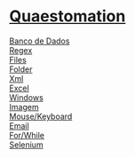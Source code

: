 # <a href="https://github.com/Hidekithiago/Automacao">Quaestomation</a> <br>
<a href="https://github.com/Hidekithiago/Automacao/blob/master/!bd.md">Banco de Dados</a> <br>
<a href="https://github.com/Hidekithiago/Automacao/blob/master/!regex.md">Regex</a> <br>
<a href="https://github.com/Hidekithiago/Automacao/blob/master/!files.md">Files</a> <br>
<a href="https://github.com/Hidekithiago/Automacao/blob/master/!folder.md">Folder</a> <br>
<a href="https://github.com/Hidekithiago/Automacao/blob/master/!xml.md">Xml</a> <br>
<a href="https://github.com/Hidekithiago/Automacao/blob/master/!excel.md">Excel</a> <br>
<a href="https://github.com/Hidekithiago/Automacao/blob/master/!windows.md">Windows</a> <br>
<a href="https://github.com/Hidekithiago/Automacao/blob/master/!image.md">Imagem</a> <br>
<a href="https://github.com/Hidekithiago/Automacao/blob/master/!mouse.md">Mouse/Keyboard</a> <br>
<a href="https://github.com/Hidekithiago/Automacao/blob/master/!email.md">Email</a> <br>
<a href="https://github.com/Hidekithiago/Automacao/blob/master/!forWhile.md">For/While</a> <br>
<a href="https://github.com/Hidekithiago/Automacao/blob/master/!selenium.md">Selenium</a> <br>
